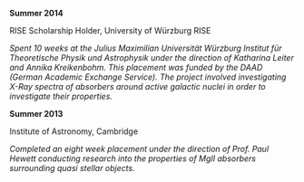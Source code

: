 **Summer 2014** 

RISE Scholarship Holder, University of Würzburg RISE 

_Spent 10 weeks at the Julius Maximilian Universität Würzburg Institut für Theoretische Physik und Astrophysik under the direction of Katharina Leiter and Annika Kreikenbohm. This placement was funded by the DAAD (German Academic Exchange Service). The project involved investigating X-Ray spectra of absorbers around active galactic nuclei in order to investigate their properties._ 



**Summer 2013** 

Institute of Astronomy, Cambridge

_Completed an eight week placement under the direction of Prof. Paul Hewett conducting research into the properties of MgII absorbers surrounding quasi stellar objects._
